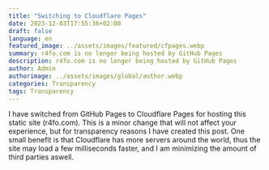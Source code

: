 ```yaml
---
title: "Switching to Cloudflare Pages"
date: 2023-12-03T17:55:36+02:00
draft: false
language: en
featured_image: ../assets/images/featured/cfpages.webp
summary: r4fo.com is no longer being hosted by GitHub Pages
description: r4fo.com is no longer being hosted by GitHub Pages
author: Admin
authorimage: ../assets/images/global/author.webp
categories: Transparency
tags: Transparency
---
```


I have switched from GitHub Pages to Cloudflare Pages for hosting this static site (r4fo.com). This is a minor change that will not affect your experience, but for transparency reasons I have created this post. One small benefit is that Cloudflare has more servers around the world, thus the site may load a few milliseconds faster, and I am minimizing the amount of third parties aswell.